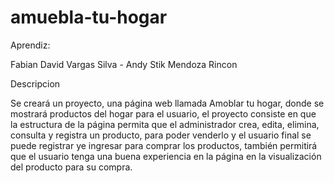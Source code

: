 # amuebla-tu-hogar

Aprendiz:

Fabian David Vargas Silva - 
Andy Stik Mendoza Rincon


Descripcion 

Se creará un proyecto, una página web llamada Amoblar tu hogar, donde se mostrará productos del hogar para el usuario, el proyecto consiste en que la estructura de la página permita que el administrador crea, edita, elimina, consulta y registra un producto, para poder venderlo y el usuario final se puede registrar ye ingresar para comprar los productos, también permitirá que el usuario tenga una buena experiencia en la página en la visualización del producto para su compra.

